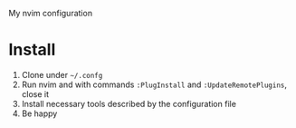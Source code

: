 My nvim configuration

# Install

1. Clone under `~/.confg`
1. Run nvim and with commands `:PlugInstall` and `:UpdateRemotePlugins`, close it
1. Install necessary tools described by the configuration file
1. Be happy 
